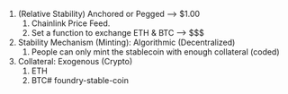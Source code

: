 1. (Relative Stability) Anchored or Pegged --> $1.00
    1. Chainlink Price Feed.
    2. Set a function to exchange ETH & BTC --> $$$
2. Stability Mechanism (Minting): Algorithmic (Decentralized)
    1. People can only mint the stablecoin with enough collateral (coded)
3. Collateral: Exogenous (Crypto)
    1. ETH
    2. BTC# foundry-stable-coin
